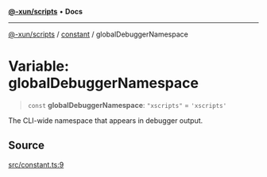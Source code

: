 [**@-xun/scripts**](../../README.md) • **Docs**

***

[@-xun/scripts](../../README.md) / [constant](../README.md) / globalDebuggerNamespace

# Variable: globalDebuggerNamespace

> `const` **globalDebuggerNamespace**: `"xscripts"` = `'xscripts'`

The CLI-wide namespace that appears in debugger output.

## Source

[src/constant.ts:9](https://github.com/Xunnamius/xscripts/blob/c8ed653392f2f548c08b4816b4826c1422ed8244/src/constant.ts#L9)

